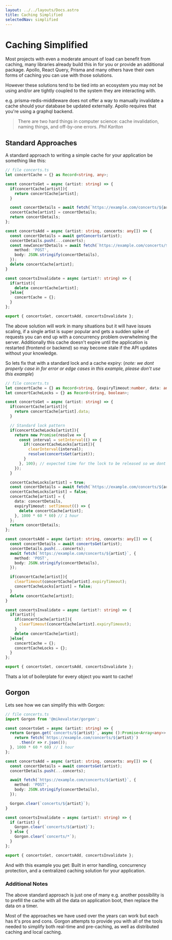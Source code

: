 ```yaml
---
layout: ../../layouts/Docs.astro
title: Caching Simplified
selectedNav: simplified
---
```


# Caching Simplified
Most projects with even a moderate amount of load can benefit from caching, many libraries already build this in for you or provide an additional package. Apollo, React Query, Prisma and many others have their own forms of caching you can use with those solutions. 

However these solutions tend to be tied into an ecosystem you may not be using and/or are tightly coupled to the system they are interacting with. 

e.g. prisma-redis-middleware does not offer a way to manually invalidate a cache should your database be updated externally. Apollo requires that you're using a graphql backend. 

> There are two hard things in computer science: cache invalidation, naming things, and off-by-one errors.
> <cite>Phil Karlton</cite>

## Standard Approaches
A standard approach to writing a simple cache for your application be something like this:

```typescript
// file concerts.ts
let concertCache = {} as Record<string, any>;

const concertsGet = async (artist: string) => {
  if(concertCache[artist]){
    return concertCache[artist];
  }

  const concertDetails = await fetch(`https://example.com/concerts/${artist}`);
  concertCache[artist] = concertDetails;
  return concertDetails;
};

const concertsAdd = async (artist: string, concerts: any[]) => {
  const concertDetails = await getConcerts(artist);
  concertDetails.push(...concerts);
  const newConcertDetails = await fetch(`https://example.com/concerts/${artist}`, {
    method: 'POST',
    body: JSON.stringify(concertDetails),
  });
  delete concertCache[artist];
}

const concertsInvalidate = async (artist?: string) => {
  if(artist){
    delete concertCache[artist];
  }else{
    concertCache = {};
  }
};

export { concertsGet, concertsAdd, concertsInvalidate };
```

The above solution will work in many situations but it will have issues scaling, if a single artist is super popular and gets a sudden spike of requests you can end up with a concurrency problem overwhelming the server. Additionally this cache doesn't expire until the application is restarted (frontend or backend) so may become stale if the API updates without your knowledge.

So lets fix that with a standard lock and a cache expiry: (_note: we dont properly case in for error or edge cases in this example, please don't use this example_)

```typescript
// file concerts.ts
let concertCache = {} as Record<string, {expiryTimeout:number, data: any}>;
let concertCacheLocks = {} as Record<string, boolean>;

const concertsGet = async (artist: string) => {
  if(concertCache[artist]){
    return concertCache[artist].data;
  }

  // Standard lock pattern
  if(concertCacheLocks[artist]){
    return new Promise(resolve => {
      const interval = setInterval(() => {
        if(!concertCacheLocks[artist]){
          clearInterval(interval);
          resolve(concertsGet(artist));
        }
      }, 100); // expected time for the lock to be released so we dont overwhelm the loop
    });
  }

  concertCacheLocks[artist] = true;
  const concertDetails = await fetch(`https://example.com/concerts/${artist}`).then(r => r.json());;
  concertCacheLocks[artist] = false;
  concertCache[artist] = {
    data: concertDetails,
    expiryTimeout: setTimeout(() => {
      delete concertCache[artist];
    }, 1000 * 60 * 60) // 1 hour
  };
  return concertDetails;
};

const concertsAdd = async (artist: string, concerts: any[]) => {
  const concertDetails = await concertsGet(artist);
  concertDetails.push(...concerts);
  await fetch(`https://example.com/concerts/${artist}`, {
    method: 'POST',
    body: JSON.stringify(concertDetails),
  });

  if(concertCache[artist]){
    clearTimeout(concertCache[artist].expiryTimeout);
    concertCacheLocks[artist] = false;
  }
  delete concertCache[artist];
}

const concertsInvalidate = async (artist?: string) => {
  if(artist){
    if(concertCache[artist]){
      clearTimeout(concertCache[artist].expiryTimeout);
    }
    delete concertCache[artist];
  }else{
    concertCache = {};
    concertCacheLocks = {};
  }
};

export { concertsGet, concertsAdd, concertsInvalidate };
```

Thats a lot of boilerplate for every object you want to cache!

## Gorgon

Lets see how we can simplify this with Gorgon: 

```typescript
// file concerts.ts
import Gorgon from '@mikevalstar/gorgon';

const concertsGet = async (artist: string) => {
  return Gorgon.get(`concerts/${artist}`, async ():Promise<Array<any>> => {
    return fetch(`https://example.com/concerts/${artist}`)
      .then(r => r.json());
  }, 1000 * 60 * 60) // 1 hour
};

const concertsAdd = async (artist: string, concerts: any[]) => {
  const concertDetails = await concertsGet(artist);
  concertDetails.push(...concerts);

  await fetch(`https://example.com/concerts/${artist}`, {
    method: 'POST',
    body: JSON.stringify(concertDetails),
  });

  Gorgon.clear(`concerts/${artist}`);
}

const concertsInvalidate = async (artist?: string) => {
  if (artist) {
    Gorgon.clear(`concerts/${artist}`);
  } else {
    Gorgon.clear(`concerts/*`);
  }
};

export { concertsGet, concertsAdd, concertsInvalidate };
```

And with this example you get: Built in error handling, concurrency protection, and a centralized caching solution for your application.

### Additional Notes

The above standard approach is just one of many e.g. another possibility is to prefill the cache with all the data on application boot, then replace the data on a timer.

Most of the approaches we have used over the years can work but each has it's pros and cons. Gorgon attempts to provide you with all of the tools needed to simplify both real-time and pre-caching, as well as distributed caching and local caching. 
